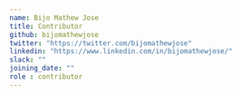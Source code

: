 ```yaml
---
name: Bijo Mathew Jose
title: Contributor
github: bijomathewjose
twitter: "https://twitter.com/bijomathewjose"
linkedin: "https://www.linkedin.com/in/bijomathewjose/"
slack: ""
joining_date: ""
role : contributor
---
```

